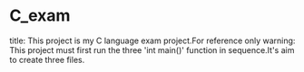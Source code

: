 # C_exam
title:
This project is my C language exam project.For reference only
warning:
This project must first run the three 'int main()' function in sequence.It's aim to create three files.
